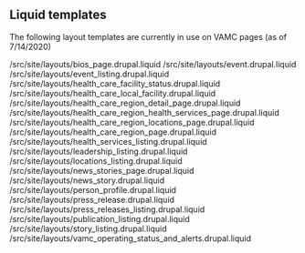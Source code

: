 ## Liquid templates

The following layout templates are currently in use on VAMC pages (as of 7/14/2020)

/src/site/layouts/bios_page.drupal.liquid
/src/site/layouts/event.drupal.liquid
/src/site/layouts/event_listing.drupal.liquid
/src/site/layouts/health_care_facility_status.drupal.liquid
/src/site/layouts/health_care_local_facility.drupal.liquid
/src/site/layouts/health_care_region_detail_page.drupal.liquid
/src/site/layouts/health_care_region_health_services_page.drupal.liquid
/src/site/layouts/health_care_region_locations_page.drupal.liquid
/src/site/layouts/health_care_region_page.drupal.liquid
/src/site/layouts/health_services_listing.drupal.liquid
/src/site/layouts/leadership_listing.drupal.liquid
/src/site/layouts/locations_listing.drupal.liquid
/src/site/layouts/news_stories_page.drupal.liquid
/src/site/layouts/news_story.drupal.liquid
/src/site/layouts/person_profile.drupal.liquid
/src/site/layouts/press_release.drupal.liquid
/src/site/layouts/press_releases_listing.drupal.liquid
/src/site/layouts/publication_listing.drupal.liquid
/src/site/layouts/story_listing.drupal.liquid
/src/site/layouts/vamc_operating_status_and_alerts.drupal.liquid

